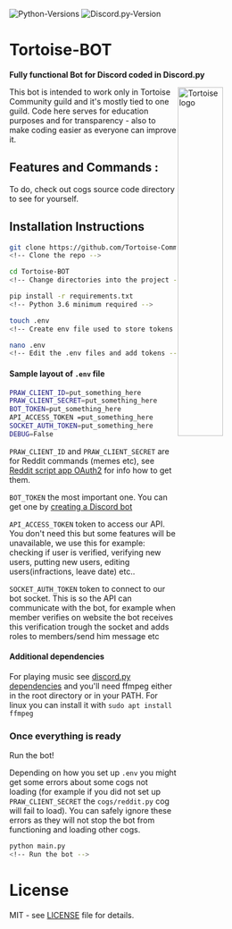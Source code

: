 ![Python-Versions](https://img.shields.io/badge/python-3.6%20%7C%203.7-blue?style=flat-square)
![Discord.py-Version](https://img.shields.io/badge/discord.py-1.3.2-blue?style=flat-square)

# Tortoise-BOT
**Fully functional Bot for Discord coded in Discord.py**

<img alt="Tortoise logo" align="right" src="https://i.imgur.com/7LrGjdG.jpg" width=40%>

This bot is intended to work only in Tortoise Community guild and it's
mostly tied to one guild. Code here serves for education purposes and for
transparency - also to make coding easier as everyone can improve it.

## Features and Commands :

To do, check out cogs source code directory to see for yourself.

## Installation Instructions

```bash
git clone https://github.com/Tortoise-Community/Tortoise-BOT.git
<!-- Clone the repo -->  

cd Tortoise-BOT
<!-- Change directories into the project -->

pip install -r requirements.txt
<!-- Python 3.6 minimum required -->

touch .env
<!-- Create env file used to store tokens -->

nano .env
<!-- Edit the .env files and add tokens -->
```

#### Sample layout of `.env` file

```bash
PRAW_CLIENT_ID=put_something_here
PRAW_CLIENT_SECRET=put_something_here
BOT_TOKEN=put_something_here
API_ACCESS_TOKEN =put_something_here
SOCKET_AUTH_TOKEN=put_something_here
DEBUG=False
```

`PRAW_CLIENT_ID` and `PRAW_CLIENT_SECRET`
are for Reddit commands (memes etc), see [Reddit script app OAuth2](https://github.com/reddit-archive/reddit/wiki/OAuth2)
for info how to get them.

`BOT_TOKEN` the most important one. You can get one by [creating a Discord bot](https://discordapp.com/developers/applications)

`API_ACCESS_TOKEN` token to access our API. You don't need this but some features
will be unavailable, we use this for example: checking if user is verified,
verifying new users, putting new users, editing users(infractions, leave date) etc..

`SOCKET_AUTH_TOKEN` token to connect to our bot socket. 
This is so the API can communicate with the bot,
for example when member verifies on website the bot receives this verification trough the socket
and adds roles to members/send him message etc

#### Additional dependencies

For playing music see [discord.py dependencies](https://discordpy.readthedocs.io/en/latest/intro.html#installing)
and you'll need ffmpeg either in the root directory or in your PATH.
For linux you can install it with `sudo apt install ffmpeg`

### Once everything is ready

Run the bot!

Depending on how you set up `.env` you might get some errors about some cogs not loading 
(for example if you did not set up `PRAW_CLIENT_SECRET` the `cogs/reddit.py` cog will fail to load).
You can safely ignore these errors as they will not stop the bot from functioning and loading other cogs.

```bash
python main.py
<!-- Run the bot -->
```

# License

MIT - see [LICENSE](LICENSE) file for details.